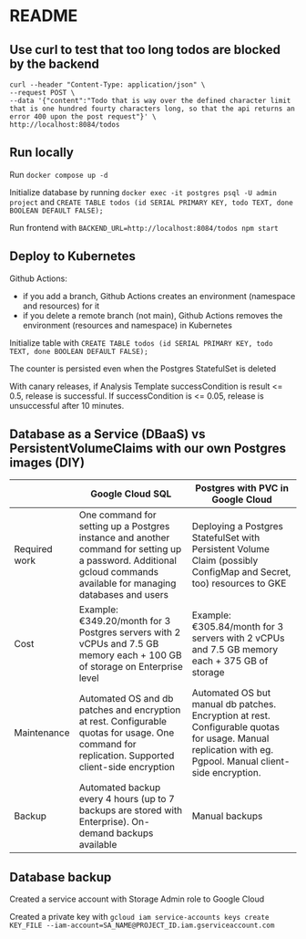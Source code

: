 # README

## Use curl to test that too long todos are blocked by the backend

```
curl --header "Content-Type: application/json" \
--request POST \
--data '{"content":"Todo that is way over the defined character limit that is one hundred fourty characters long, so that the api returns an error 400 upon the post request"}' \
http://localhost:8084/todos
```

## Run locally

Run `docker compose up -d`

Initialize database by running 
`docker exec -it postgres psql -U admin project` 
and 
`CREATE TABLE todos (id SERIAL PRIMARY KEY, todo TEXT, done BOOLEAN DEFAULT FALSE);`

Run frontend with `BACKEND_URL=http://localhost:8084/todos npm start`

## Deploy to Kubernetes

Github Actions:
- if you add a branch, Github Actions creates an environment (namespace and resources) for it
- if you delete a remote branch (not main), Github Actions removes the environment (resources and namespace) in Kubernetes

Initialize table with `CREATE TABLE todos (id SERIAL PRIMARY KEY, todo TEXT, done BOOLEAN DEFAULT FALSE);`

The counter is persisted even when the Postgres StatefulSet is deleted

With canary releases, if Analysis Template successCondition is result <= 0.5, release is successful. If successCondition is <= 0.05, release is unsuccessful after 10 minutes.

## Database as a Service (DBaaS) vs PersistentVolumeClaims with our own Postgres images (DIY)

|               | Google Cloud SQL                                                                                                                                                    | Postgres with PVC in Google Cloud                                                                                                                         |
|---------------|---------------------------------------------------------------------------------------------------------------------------------------------------------------------|-----------------------------------------------------------------------------------------------------------------------------------------------------------|
| Required work | One command for setting up a Postgres instance and another command for setting up a password. Additional gcloud commands available for managing databases and users | Deploying a Postgres StatefulSet with Persistent Volume Claim (possibly ConfigMap and Secret, too) resources to GKE                                       |
| Cost          | Example: €349.20/month for 3 Postgres servers with 2 vCPUs and 7.5 GB memory each + 100 GB of storage on Enterprise level                                           | Example: €305.84/month for 3 servers with 2 vCPUs and 7.5 GB memory each + 375 GB of storage                                                              |
| Maintenance   | Automated OS and db patches and encryption at rest. Configurable quotas for usage. One command for replication. Supported client-side encryption                    | Automated OS but manual db patches. Encryption at rest. Configurable quotas for usage. Manual replication with eg. Pgpool. Manual client-side encryption. |
| Backup        | Automated backup every 4 hours (up to 7 backups are stored with Enterprise). On-demand backups available                                                            | Manual backups                                                                                                                                            |

## Database backup

Created a service account with Storage Admin role to Google Cloud

Created a private key with `gcloud iam service-accounts keys create KEY_FILE --iam-account=SA_NAME@PROJECT_ID.iam.gserviceaccount.com`



